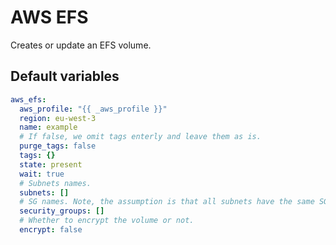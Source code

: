 # AWS EFS

Creates or update an EFS volume.

<!--TOC-->
<!--ENDTOC-->

<!--ROLEVARS-->
## Default variables
```yaml
aws_efs:
  aws_profile: "{{ _aws_profile }}"
  region: eu-west-3
  name: example
  # If false, we omit tags enterly and leave them as is.
  purge_tags: false
  tags: {}
  state: present
  wait: true
  # Subnets names.
  subnets: []
  # SG names. Note, the assumption is that all subnets have the same SGs.
  security_groups: []
  # Whether to encrypt the volume or not.
  encrypt: false

```

<!--ENDROLEVARS-->
